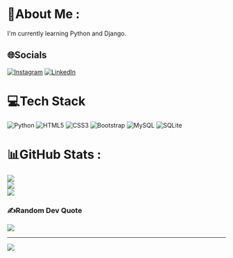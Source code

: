 # 💫About Me :
I'm currently learning Python and Django.

## 🌐Socials
[![Instagram](https://img.shields.io/badge/Instagram-%23E4405F.svg?logo=Instagram&logoColor=white)](https://instagram.com/@deepu_guptaji) [![LinkedIn](https://img.shields.io/badge/LinkedIn-%230077B5.svg?logo=linkedin&logoColor=white)](https://linkedin.com/in/deepu-s-gupta) 

# 💻Tech Stack
![Python](https://img.shields.io/badge/python-3670A0?style=plastic&logo=python&logoColor=ffdd54) ![HTML5](https://img.shields.io/badge/html5-%23E34F26.svg?style=plastic&logo=html5&logoColor=white) ![CSS3](https://img.shields.io/badge/css3-%231572B6.svg?style=plastic&logo=css3&logoColor=white) ![Bootstrap](https://img.shields.io/badge/bootstrap-%23563D7C.svg?style=plastic&logo=bootstrap&logoColor=white) ![MySQL](https://img.shields.io/badge/mysql-%2300f.svg?style=plastic&logo=mysql&logoColor=white) ![SQLite](https://img.shields.io/badge/sqlite-%2307405e.svg?style=plastic&logo=sqlite&logoColor=white)
# 📊GitHub Stats :
![](https://github-readme-stats.vercel.app/api?username=guptaji007&theme=nightowl&hide_border=false&include_all_commits=false&count_private=false)<br/>
![](https://github-readme-streak-stats.herokuapp.com/?user=guptaji007&theme=nightowl&hide_border=false)<br/>
![](https://github-readme-stats.vercel.app/api/top-langs/?username=guptaji007&theme=nightowl&hide_border=false&include_all_commits=false&count_private=false&layout=compact)

### ✍️Random Dev Quote
![](https://quotes-github-readme.vercel.app/api?type=horizontal&theme=radical)

---
[![](https://visitcount.itsvg.in/api?id=guptaji007&icon=0&color=0)](https://visitcount.itsvg.in)
